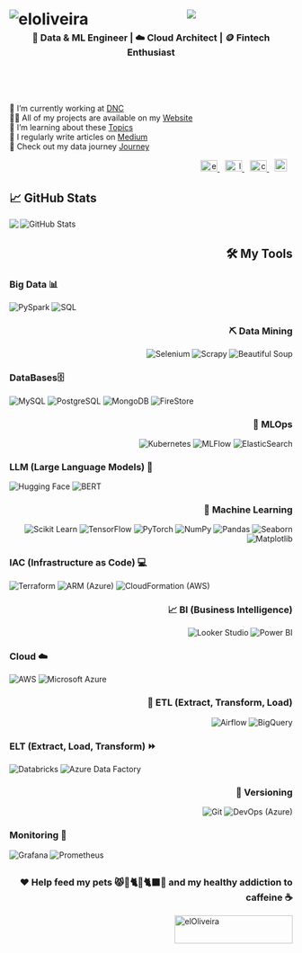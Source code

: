 
<h1 align="center">
    <img src="https://readme-typing-svg.herokuapp.com/?font=Fira+Code&pause=1000&center=true&multiline=true&width=435&lines=%F0%9F%96%96%F0%9F%8F%BE%F0%9F%A4%96+What%27s+up%2C+human%3F+Elias+here+%F0%9F%A7%91%F0%9F%8F%BE%E2%80%8D%F0%9F%92%BB"/>

<img align="left" src="https://komarev.com/ghpvc/?username=eloliveira&label=Profile%20views&color=0e75b6&style=flat" alt="eloliveira"/>


</h1>

<h3 align="center"> 🎲 Data & ML Engineer | ☁️ Cloud Architect | 🪙 Fintech Enthusiast  </h3>

<br>
<br>
<br>

<div style="display: flex; justify-content: center; align-items: center;">
  <p style="flex: 1; text-align: left;">
    🔭 I’m currently working at  <a href="www.dnc.bi">DNC</a> <br>
    👨‍💻 All of my projects are available on my <a href="www.codewithelo.com/projects">Website</a> <br>
    🌱 I’m learning about these <a href="www.codewithelo.com/journey">Topics</a> <br>
    📝 I regularly write articles on <a href="www.codewithelo.com/papers">Medium</a> <br>
    📄 Check out my data journey <a href="www.codewithelo.com/experience"> Journey</a>
  </p>
</div>

<div align="right"> 
        <a href="https://linkedin.com/in/eliasjan-luiz" target="blank" style="margin-right: 10px;">
            <img src="https://raw.githubusercontent.com/rahuldkjain/github-profile-readme-generator/master/src/images/icons/Social/linked-in-alt.svg" alt="eliasjan-luiz" height="20" width="30" />
        </a>
        <a href="https://medium.com/@codewithelo" target="blank" style="margin-right: 10px;">
            <img src="https://raw.githubusercontent.com/rahuldkjain/github-profile-readme-generator/master/src/images/icons/Social/medium.svg" alt="luizeliasjan" height="20" width="30" />
        </a>
        <a href="https://www.youtube.com/@codewithelo" target="blank" style="margin-right: 10px;">
            <img src="https://raw.githubusercontent.com/rahuldkjain/github-profile-readme-generator/master/src/images/icons/Social/youtube.svg" alt="codewithelo" height="20" width="30" />
        </a>
        <a href="https://codewithelo.com" target="blank" style="margin-right: 10px;">
            <img src="https://cdn-icons-png.flaticon.com/512/5339/5339155.png" alt="website" height="22" width="22" />
        </a>
</div>


<h2 align="left">📈 GitHub Stats</h2>

<img align="left" src="https://github-readme-streak-stats.herokuapp.com/?user=elOliveira&" />

![GitHub Stats](https://github-readme-stats.vercel.app/api?username=elOliveira&show_icons=true&theme=radical)


<h2 align="right">🛠️ My Tools</h2>

<div align="left">
<h3>Big Data 📊</h3>

![PySpark](https://img.shields.io/badge/-PySpark-FF5733?style=flat-square&logo=apachespark&logoColor=white)
![SQL](https://img.shields.io/badge/-SQL-4479A1?style=flat-square&logo=postgresql&logoColor=white)

<div align="right">
  <h3> ⛏️ Data Mining</h3>

  ![Selenium](https://img.shields.io/badge/-Selenium-43B02A?style=flat-square&logo=selenium&logoColor=white)
  ![Scrapy](https://img.shields.io/badge/-Scrapy-557C94?style=flat-square&logo=scrapy&logoColor=white)
  ![Beautiful Soup](https://img.shields.io/badge/-Beautiful%20Soup-4B8BBE?style=flat-square&logo=python&logoColor=white)

</div>


<div align="left">
  <h3>DataBases🗄️</h3>

  ![MySQL](https://img.shields.io/badge/-MySQL-4479A1?style=flat-square&logo=mysql&logoColor=white)
  ![PostgreSQL](https://img.shields.io/badge/-PostgreSQL-4169E1?style=flat-square&logo=postgresql&logoColor=white)
  ![MongoDB](https://img.shields.io/badge/-MongoDB-47A248?style=flat-square&logo=mongodb&logoColor=white)
  ![FireStore](https://img.shields.io/badge/-FireStore-FFCA28?style=flat-square&logo=firebase&logoColor=white)

</div>

<div align="right">
  <h3>🤖 MLOps</h3>

  ![Kubernetes](https://img.shields.io/badge/-Kubernetes-326CE5?style=flat-square&logo=kubernetes&logoColor=white)
  ![MLFlow](https://img.shields.io/badge/-MLFlow-0194E2?style=flat-square&logo=mlflow&logoColor=white)
  ![ElasticSearch](https://img.shields.io/badge/-ElasticSearch-005571?style=flat-square&logo=elasticsearch&logoColor=white)

</div>

<div align="left">
  <h3>LLM (Large Language Models)  🧠</h3>

![Hugging Face](https://img.shields.io/badge/-Hugging%20Face-FBBA00?style=flat-square&logo=huggingface&logoColor=white)
![BERT](https://img.shields.io/badge/-BERT-000000?style=flat-square&logoColor=white)
</div>



<div align="right">
  <h3>📖 Machine Learning</h3>

  ![Scikit Learn](https://img.shields.io/badge/-Scikit%20Learn-F7931E?style=flat-square&logo=scikit-learn&logoColor=white)
  ![TensorFlow](https://img.shields.io/badge/-TensorFlow-FF6F00?style=flat-square&logo=tensorflow&logoColor=white)
  ![PyTorch](https://img.shields.io/badge/-PyTorch-EE4C2C?style=flat-square&logo=pytorch&logoColor=white)
  ![NumPy](https://img.shields.io/badge/-NumPy-013243?style=flat-square&logo=numpy&logoColor=white)
  ![Pandas](https://img.shields.io/badge/-Pandas-150458?style=flat-square&logo=pandas&logoColor=white)
  ![Seaborn](https://img.shields.io/badge/-Seaborn-3776AB?style=flat-square&logo=python&logoColor=white)
  ![Matplotlib](https://img.shields.io/badge/-Matplotlib-11557C?style=flat-square&logo=python&logoColor=white)
</div>

<div align="left">
  <h3>IAC (Infrastructure as Code) 💻</h3>

  ![Terraform](https://img.shields.io/badge/-Terraform-7B42BC?style=flat-square&logo=terraform&logoColor=white)
  ![ARM (Azure)](https://img.shields.io/badge/-ARM-0089D6?style=flat-square&logo=microsoftazure&logoColor=white)
  ![CloudFormation (AWS)](https://img.shields.io/badge/-CloudFormation-FF9900?style=flat-square&logo=amazonaws&logoColor=white)
</div>

<div align="right">
  <h3>📈 BI (Business Intelligence)</h3>

  ![Looker Studio](https://img.shields.io/badge/-Looker%20Studio-4285F4?style=flat-square&logo=looker&logoColor=white)
  ![Power BI](https://img.shields.io/badge/-Power%20BI-F2C811?style=flat-square&logo=powerbi&logoColor=black)
</div>

<div align="left">
  <h3>Cloud ☁️</h3>

  ![AWS](https://img.shields.io/badge/-AWS-232F3E?style=flat-square&logo=amazonaws&logoColor=white)
  ![Microsoft Azure](https://img.shields.io/badge/-Microsoft%20Azure-0089D6?style=flat-square&logo=microsoftazure&logoColor=white)
</div>

<div align="right">
  <h3>🔄 ETL (Extract, Transform, Load)</h3>

  ![Airflow](https://img.shields.io/badge/-Airflow-017CEE?style=flat-square&logo=apacheairflow&logoColor=white)
  ![BigQuery](https://img.shields.io/badge/-BigQuery-4285F4?style=flat-square&logo=googlecloud&logoColor=white)
</div>

<div align="left">
  <h3>ELT (Extract, Load, Transform) ⏩</h3>

  ![Databricks](https://img.shields.io/badge/-Databricks-FF3621?style=flat-square&logo=databricks&logoColor=white)
  ![Azure Data Factory](https://img.shields.io/badge/-Azure%20Data%20Factory-0089D6?style=flat-square&logo=microsoftazure&logoColor=white)

</div>

<div align="right">
  <h3>📂 Versioning</h3>

  ![Git](https://img.shields.io/badge/-Git-F05032?style=flat-square&logo=git&logoColor=white)
  ![DevOps (Azure)](https://img.shields.io/badge/-Azure%20DevOps-0078D7?style=flat-square&logo=azuredevops&logoColor=white)
</div>

<div align="left">
  <h3>Monitoring 📡</h3>

  ![Grafana](https://img.shields.io/badge/-Grafana-F46800?style=flat-square&logo=grafana&logoColor=white)
  ![Prometheus](https://img.shields.io/badge/-Prometheus-E6522C?style=flat-square&logo=prometheus&logoColor=white)

</div>

## <h3 align="RIGHT">❤️ Help feed my pets 😾🐢🐈🐶🐈‍⬛🐢 and my healthy addiction to caffeine ☕ </h3>
<p><a href="buymeacoffee.com/codewithelo"> <img align="right" src="https://cdn.buymeacoffee.com/buttons/v2/default-yellow.png" height="50" width="210" alt="elOliveira" /></a></p><br><br>
